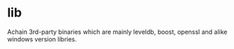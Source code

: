 # lib
Achain 3rd-party binaries which are 
mainly leveldb, boost, openssl and alike windows version libries.
